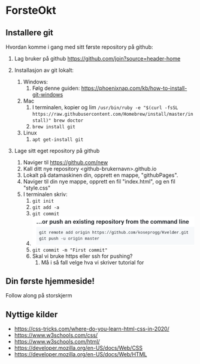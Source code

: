 # ForsteOkt


## Installere git
Hvordan komme i gang med sitt første repository på github:
</br>
1. Lag bruker på github https://github.com/join?source=header-home
2. Installasjon av git lokalt:
   1. Windows:
      1. Følg denne guiden: https://phoenixnap.com/kb/how-to-install-git-windows
   2. Mac
      1. I terminalen, kopier og lim ```/usr/bin/ruby -e "$(curl -fsSL https://raw.githubusercontent.com/Homebrew/install/master/install)"
brew doctor```
      2. ```brew install git```
   1. Linux
      1. ```apt get-install git```

1. Lage sitt eget repository på github
   1. Naviger til https://github.com/new
   2. Kall ditt nye repository \<github-brukernavn>.github.io
   3. Lokalt på datamaskinen din, opprett en mappe, "githubPages".
   4. Naviger til din nye mappe, opprett en fil "index.html", og en fil "style.css"
   5. I terminalen skriv:
      1. ```git init```
      2. ```git add -a```
      3. ```git commit```
      4. ![](/images/gitlabRepo.png)
      1. ```git commit -m "First commit"```
      2. Skal vi bruke https eller ssh for pushing?
         1. Må i så fall velge hva vi skriver tutorial for

## Din første hjemmeside!
Follow along på storskjerm

## Nyttige kilder
- https://css-tricks.com/where-do-you-learn-html-css-in-2020/
- https://www.w3schools.com/css/
- https://www.w3schools.com/html/
- https://developer.mozilla.org/en-US/docs/Web/CSS
- https://developer.mozilla.org/en-US/docs/Web/HTML
